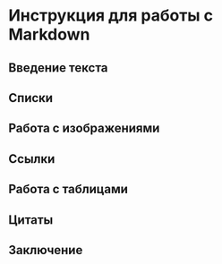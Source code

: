# Инструкция для работы с Markdown

## Введение текста

## Списки

## Работа с изображениями

## Ссылки

## Работа с таблицами

## Цитаты

## Заключение



